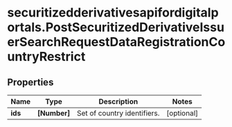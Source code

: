 # securitizedderivativesapifordigitalportals.PostSecuritizedDerivativeIssuerSearchRequestDataRegistrationCountryRestrict

## Properties

Name | Type | Description | Notes
------------ | ------------- | ------------- | -------------
**ids** | **[Number]** | Set of country identifiers. | [optional] 


